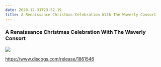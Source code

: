 ```yaml
---
date: 2020-12-31T23-52-19
title: A Renaissance Christmas Celebration With The Waverly Consort
---
```

### A Renaissance Christmas Celebration With The Waverly Consort

![](dayone-moment://647BD22A054E4811A295F342869CDE71)

https://www.discogs.com/release/1861546
